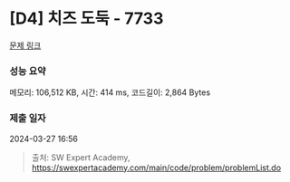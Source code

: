 # [D4] 치즈 도둑 - 7733 

[문제 링크](https://swexpertacademy.com/main/code/problem/problemDetail.do?contestProbId=AWrDOdQqRCUDFARG) 

### 성능 요약

메모리: 106,512 KB, 시간: 414 ms, 코드길이: 2,864 Bytes

### 제출 일자

2024-03-27 16:56



> 출처: SW Expert Academy, https://swexpertacademy.com/main/code/problem/problemList.do